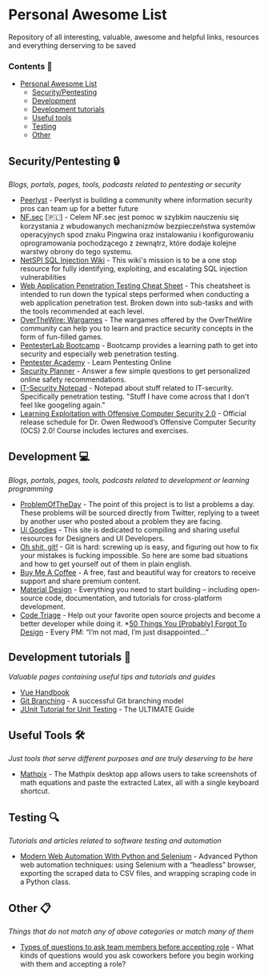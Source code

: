 # Personal Awesome List
Repository of all interesting, valuable, awesome and helpful links, resources and everything derserving to be saved

### Contents 📖

- [Personal Awesome List](#personal-awesome-list)
    - [Security/Pentesting](#securitypentesting-)
    - [Development](#development-)
    - [Development tutorials](#development-tutorials-)
    - [Useful tools](#useful-tools-)
    - [Testing](#testing-mag)
    - [Other](#other-clipboard)
    
## Security/Pentesting 🔒

*Blogs, portals, pages, tools, podcasts related to pentesting or security*

* [Peerlyst](https://www.peerlyst.com) - Peerlyst is building a community where information security pros can team up for a better future
* [NF.sec](https://nfsec.pl/) [🇵🇱] - Celem NF.sec jest pomoc w szybkim nauczeniu się korzystania z wbudowanych mechanizmów bezpieczeństwa systemów operacyjnych spod znaku Pingwina oraz instalowaniu i konfigurowaniu oprogramowania pochodzącego z zewnątrz, które dodaje kolejne warstwy obrony do tego systemu.
* [NetSPI SQL Injection Wiki](https://sqlwiki.netspi.com/) - This wiki's mission is to be a one stop resource for fully identifying, exploiting, and escalating SQL injection vulnerabilities
* [Web Application Penetration Testing Cheat Sheet](https://jdow.io/blog/2018/03/18/web-application-penetration-testing-methodology/) - This cheatsheet is intended to run down the typical steps performed when conducting a web application penetration test. Broken down into sub-tasks and with the tools recommended at each level.
* [OverTheWire: Wargames](http://overthewire.org/wargames/) - The wargames offered by the OverTheWire community can help you to learn and practice security concepts in the form of fun-filled games.
* [PentesterLab Bootcamp](https://pentesterlab.com/bootcamp) - Bootcamp provides a learning path to get into security and especially web penetration testing.
* [Pentester Academy](https://www.pentesteracademy.com/) - Learn Pentesting Online
* [Security Planner](https://securityplanner.org/#/) - Answer a few simple questions to get personalized online safety recommendations.
* [IT-Security Notepad](https://xapax.gitbooks.io/security/) - Notepad about stuff related to IT-security. Specifically penetration testing. "Stuff I have come across that I don't feel like googeling again."
* [Learning Exploitation with Offensive Computer Security 2.0](http://howto.hackallthethings.com/2016/07/learning-exploitation-with-offensive.html) - Official release schedule for Dr. Owen Redwood’s Offensive Computer Security (OCS) 2.0! Course includes lectures and exercises.

## Development 💻

*Blogs, portals, pages, tools, podcasts related to development or learning programming*

* [ProblemOfTheDay](http://problemoftheday.co/#) - The point of this project is to list a problems a day. These problems will be sourced directly from Twitter, replying to a tweet by another user who posted about a problem they are facing. 
* [Ui Goodies](http://uigoodies.com/index.html) - This site is dedicated to compiling and sharing useful resources for Designers and UI Developers.
* [Oh shit, git!](http://ohshitgit.com/) - Git is hard: screwing up is easy, and figuring out how to fix your mistakes is fucking impossible. So here are some bad situations and how to get yourself out of them in plain english.
* [Buy Me A Coffee](https://www.buymeacoffee.com/) - A free, fast and beautiful way for creators to receive support and share premium content.
* [Material Design](https://material.io/) - Everything you need to start building – including open-source code, documentation, and tutorials for cross-platform development.
* [Code Triage](https://www.codetriage.com/) - Help out your favorite open source projects and become a better developer while doing it.
*[50 Things You [Probably] Forgot To Design](https://medium.com/ux-power-tools/50-things-you-probably-forgot-to-design-7a288b0ef914) - Every PM: “I’m not mad, I’m just disappointed…”


## Development tutorials 📕

*Valuable pages containing useful tips and tutorials and guides*

* [Vue Handbook](https://vuehandbook.com/)
* [Git Branching](https://nvie.com/posts/a-successful-git-branching-model/) - A successful Git branching model
* [JUnit Tutorial for Unit Testing](https://www.javacodegeeks.com/2014/11/junit-tutorial-unit-testing.html) - The ULTIMATE Guide

## Useful Tools 🛠

*Just tools that serve different purposes and are truly deserving to be here*

* [Mathpix](https://mathpix.com/) - The Mathpix desktop app allows users to take screenshots of math equations and paste the extracted Latex, all with a single keyboard shortcut.

## Testing :mag:

*Tutorials and articles related to software testing and automation*

* [Modern Web Automation With Python and Selenium](https://realpython.com/modern-web-automation-with-python-and-selenium/) - Advanced Python web automation techniques: using Selenium with a “headless” browser, exporting the scraped data to CSV files, and wrapping scraping code in a Python class.

## Other :clipboard:

*Things that do not match any of above categories or match many of them*

* [Types of questions to ask team members before accepting role](https://news.ycombinator.com/item?id=17908547) - What kinds of questions would you ask coworkers before you begin working with them and accepting a role?

